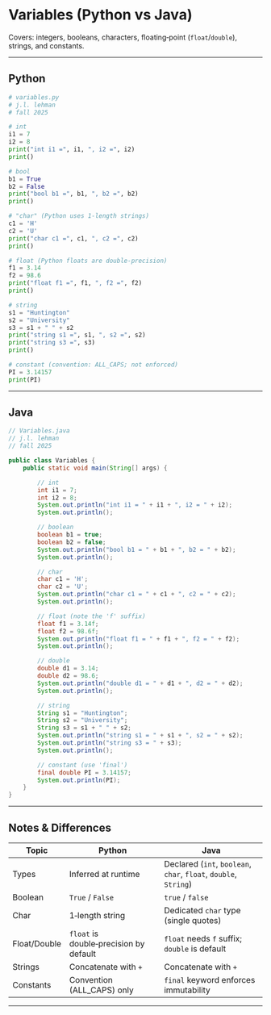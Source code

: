 
# Variables (Python vs Java)

Covers: integers, booleans, characters, floating‑point (`float`/`double`), strings, and constants.

---

## Python

```python
# variables.py
# j.l. lehman
# fall 2025

# int
i1 = 7
i2 = 8
print("int i1 =", i1, ", i2 =", i2)
print()

# bool
b1 = True
b2 = False
print("bool b1 =", b1, ", b2 =", b2)
print()

# "char" (Python uses 1‑length strings)
c1 = 'H'
c2 = 'U'
print("char c1 =", c1, ", c2 =", c2)
print()

# float (Python floats are double‑precision)
f1 = 3.14
f2 = 98.6
print("float f1 =", f1, ", f2 =", f2)
print()

# string
s1 = "Huntington"
s2 = "University"
s3 = s1 + " " + s2
print("string s1 =", s1, ", s2 =", s2)
print("string s3 =", s3)
print()

# constant (convention: ALL_CAPS; not enforced)
PI = 3.14157
print(PI)
````

---

## Java

```java
// Variables.java
// j.l. lehman
// fall 2025

public class Variables {
    public static void main(String[] args) {

        // int
        int i1 = 7;
        int i2 = 8;
        System.out.println("int i1 = " + i1 + ", i2 = " + i2);
        System.out.println();

        // boolean
        boolean b1 = true;
        boolean b2 = false;
        System.out.println("bool b1 = " + b1 + ", b2 = " + b2);
        System.out.println();

        // char
        char c1 = 'H';
        char c2 = 'U';
        System.out.println("char c1 = " + c1 + ", c2 = " + c2);
        System.out.println();

        // float (note the 'f' suffix)
        float f1 = 3.14f;
        float f2 = 98.6f;
        System.out.println("float f1 = " + f1 + ", f2 = " + f2);
        System.out.println();

        // double
        double d1 = 3.14;
        double d2 = 98.6;
        System.out.println("double d1 = " + d1 + ", d2 = " + d2);
        System.out.println();

        // string
        String s1 = "Huntington";
        String s2 = "University";
        String s3 = s1 + " " + s2;
        System.out.println("string s1 = " + s1 + ", s2 = " + s2);
        System.out.println("string s3 = " + s3);
        System.out.println();

        // constant (use 'final')
        final double PI = 3.14157;
        System.out.println(PI);
    }
}
```

---

## Notes & Differences

| Topic        | Python                                 | Java                                                             |
| ------------ | -------------------------------------- | ---------------------------------------------------------------- |
| Types        | Inferred at runtime                    | Declared (`int`, `boolean`, `char`, `float`, `double`, `String`) |
| Boolean      | `True` / `False`                       | `true` / `false`                                                 |
| Char         | 1‑length string                        | Dedicated `char` type (single quotes)                            |
| Float/Double | `float` is double‑precision by default | `float` needs `f` suffix; `double` is default                    |
| Strings      | Concatenate with `+`                   | Concatenate with `+`                                             |
| Constants    | Convention (ALL\_CAPS) only            | `final` keyword enforces immutability                            |

---
